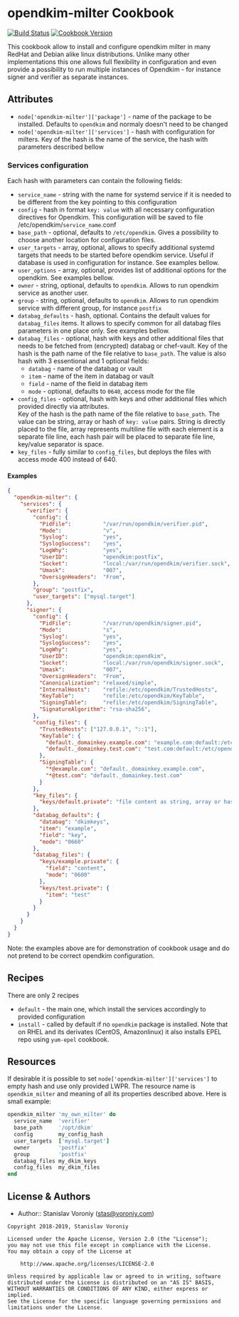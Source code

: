 # opendkim-milter Cookbook

[![Build Status](https://travis-ci.org/voroniys/opendkim-milter.svg?branch=master)](https://travis-ci.org/voroniys/opendkim-milter)
[![Cookbook Version](https://img.shields.io/cookbook/v/opendkim-milter.svg)](https://supermarket.chef.io/cookbooks/opendkim-milter)

This cookbook allow to install and configure opendkim milter in many RedHat and Debian alike linux distributions.
Unlike many other implementations this one allows full flexibility in configuration and even provide a possibility to run
multiple instances of Opendkim - for instance signer and verifier as separate instances.

## Attributes
- `node['opendkim-milter']['package']` - name of the package to be installed. Defaults to `opendkim` and normaly doesn't need to be changed
- `node['opendkim-milter']['services']` - hash with configuration for milters. Key of the hash is the name of the service, the hash with
parameters described bellow

### Services configuration
Each hash with parameters can contain the following fields:

- `service_name` - string with the name for systemd service if it is needed to be different from the key pointing to this configuration
- `config` - hash in format `key: value` with all necessary configuration directives for Opendkim. This configuration will be saved
to file /etc/opendkim/`service_name`.conf
- `base_path` - optional, defaults to `/etc/opendkim`. Gives a possibility to choose another location for configuration files.
- `user_targets` - array, optional, allows to specify additional systemd targets that needs to be started before opendkim service. 
Useful if database is used in configuration for instance. See examples bellow.
- `user_options` - array, optional, provides list of additional options for the opendkim. See examples bellow.
- `owner` - string, optional, defaults to `opendkim`. Allows to run opendkim service as another user.
- `group` - string, optional, defaults to `opendkim`. Allows to run opendkim service with different group, for instance `postfix`
- `databag_defaults` - hash, optional. Contains the default values for `databag_files` items. It allows to specify common for all databag files
parameters in one place only. See examples bellow.
- `databag_files` - optional, hash with keys and other additional files that needs to be fetched from (encrypted) databag or chef-vault.
Key of the hash is the path name of the file relative to `base_path`. The value is also hash with 3 essentional and 1 optional fields:
  - `databag` - name of the databag or vault
  - `item` - name of the item in databag or vault
  - `field` - name of the field in databag item
  - `mode` - optional, defaults to `0640`, access mode for the file
- `config_files` - optional, hash with keys and other additional files which provided directly via attributes.  
Key of the hash is the path name of the file relative to `base_path`. The value can be string, array or hash of `key: value` pairs.
String is directly placed to the file, array represents multiline file with each element is a separate file line, each hash pair
will be placed to separate file line, key/value separator is space.
- `key_files` - fully similar to `config_files`, but deploys the files with access mode 400 instead of 640.

#### Examples

```json
{
  "opendkim-milter": {
    "services": {
      "verifier": {
        "config": {
          "PidFile":          "/var/run/opendkim/verifier.pid",
          "Mode":             "v",
          "Syslog":           "yes",
          "SyslogSuccess":    "yes",
          "LogWhy":           "yes",
          "UserID":           "opendkim:postfix",
          "Socket":           "local:/var/run/opendkim/verifier.sock",
          "Umask":            "007",
          "OversignHeaders":  "From",
        },
        "group": "postfix",
        "user_targets": ["mysql.target"]
      },
      "signer": {
        "config": {
          "PidFile":          "/var/run/opendkim/signer.pid",
          "Mode":             "s",
          "Syslog":           "yes",
          "SyslogSuccess":    "yes",
          "LogWhy":           "yes",
          "UserID":           "opendkim:opendkim",
          "Socket":           "local:/var/run/opendkim/signer.sock",
          "Umask":            "007",
          "OversignHeaders":  "From",
          "Canonicalization": "relaxed/simple",
          "InternalHosts":    "refile:/etc/opendkim/TrustedHosts",
          "KeyTable":         "refile:/etc/opendkim/KeyTable",
          "SigningTable":     "refile:/etc/opendkim/SigningTable",
          "SignatureAlgorithm": "rsa-sha256",
        },
        "config_files": {
          "TrustedHosts": ["127.0.0.1", "::1"],
          "KeyTable": {
            "default._domainkey.example.com": "example.com:default:/etc/opendkim/keys/example.private",
            "default._domainkey.test.com": "test.com:default:/etc/opendkim/keys/test.private"
          },
          "SigningTable": {
            "*@example.com": "default._domainkey.example.com",
            "*@test.com": "default._domainkey.test.com"
          }
        },
        "key_files": {
          "keys/default.private": "file content as string, array or hash"
        },
        "databag_defaults": {
          "databag": "dkimkeys",
          "item": "example",
          "field": "key",
          "mode": "0660"
        },
        "databag_files": {
          "keys/example.private": {
            "field": "content",
            "mode": "0600"
          },
          "keys/test.private": {
            "item": "test"
          }
        }
      }
    }
  }
}
```

Note: the examples above are for demonstration of cookbook usage and do not pretend to be correct opendkim configuration.

## Recipes
There are only 2 recipes 
- `default` - the main one, which install the services accordingly to provided configuration
- `install` - called by default if no `opendkim` package is installed. Note that on RHEL and its derivates (CentOS, Amazonlinux) it also installs EPEL repo using `yum-epel` cookbook.


## Resources
If desirable it is possible to set `node['opendkim-milter']['services']` to empty hash and use only provided LWPR.
The resource name is `opendkim_milter` and meaning of all its properties described above. Here is small example:

```ruby
opendkim_milter 'my_own_milter' do
  service_name  'verifier'
  base_path     '/opt/dkim'
  config        my_config_hash
  user_targets  ['mysql.target']
  owner         'postfix'
  group         'postfix'
  databag_files my_dkim_keys
  config_files  my_dkim_files
end
```

## License & Authors

- Author:: Stanislav Voroniy ([stas@voroniy.com](mailto:stas@voroniy.com))

```text
Copyright 2018-2019, Stanislav Voroniy

Licensed under the Apache License, Version 2.0 (the "License");
you may not use this file except in compliance with the License.
You may obtain a copy of the License at

    http://www.apache.org/licenses/LICENSE-2.0

Unless required by applicable law or agreed to in writing, software
distributed under the License is distributed on an "AS IS" BASIS,
WITHOUT WARRANTIES OR CONDITIONS OF ANY KIND, either express or implied.
See the License for the specific language governing permissions and
limitations under the License.
```
